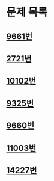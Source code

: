 # 문제 목록
## [9661번](/Solutions/9661/9661.md)
## [2721번](/Solutions/2721/2721.md)
## [10102번](/Solutions/10102/10102.md)
## [9325번](/Solutions/9325/9325.md)
## [9660번](/Solutions/9660/9660.md)
## [11003번](/Solutions/11003/11003.md)
## [14227번](/Solutions/14227/14227.md)